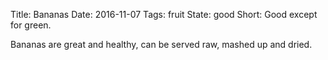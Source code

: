 Title: Bananas
Date: 2016-11-07
Tags: fruit
State: good
Short: Good except for green.

Bananas are great and healthy, can be served raw, mashed up and dried. 
